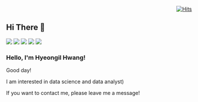   <div align=right>
	
  [![Hits](https://hits.seeyoufarm.com/api/count/incr/badge.svg?url=https%3A%2F%2Fgithub.com%2Fhyeongil2&count_bg=%233D81C8&title_bg=%23555555&icon=&icon_color=%23E7E7E7&title=profile+views&edge_flat=true)](https://hits.seeyoufarm.com)
	
  </div>

## Hi There 👋




<img src="https://img.shields.io/badge/github-181717?style=for-the-badge&logo=github&logoColor=white"> <img src ="https://img.shields.io/badge/Python-3776AB?style=for-the-badge&logo=python&logoColor=white"> <img src="https://img.shields.io/badge/scikit_learn-F7931E?style=for-the-badge&logo=scikit-learn&logoColor=white"> <img src="https://img.shields.io/badge/Numpy-777BB4?style=for-the-badge&logo=numpy&logoColor=white"> <img src="https://img.shields.io/badge/Pandas-2C2D72?style=for-the-badge&logo=pandas&logoColor=white">

### Hello, I'm Hyeongil Hwang!
Good day!  

I am interested in data science and data analyst)

If you want to contact me, please leave me a message!

<!--
**hyeongil2/hyeongil2** is a ✨ _special_ ✨ repository because its `README.md` (this file) appears on your GitHub profile.

Here are some ideas to get you started:

- 🔭 I’m currently working on ...
- 🌱 I’m currently learning ...
- 👯 I’m looking to collaborate on ...
- 🤔 I’m looking for help with ...
- 💬 Ask me about ...
- 📫 How to reach me: ...
- 😄 Pronouns: ...
- ⚡ Fun fact: ...
-->
